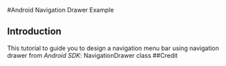 #Android Navigation Drawer Example
## Introduction
This tutorial to guide you to design a navigation menu bar using navigation drawer from _Android SDK_: NavigationDrawer class
##Credit
